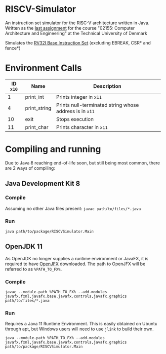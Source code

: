 # RISCV-Simulator
An instruction set simulator for the RISC-V architecture written in Java.
Written as the [last assignment](https://github.com/schoeberl/cae-lab/tree/master/finasgmt) for the course "02155: Computer Architecture and Engineering" at the Technical University of Denmark

Simulates the [RV32I Base Instruction Set](https://content.riscv.org/wp-content/uploads/2017/05/riscv-spec-v2.2.pdf) (excluding EBREAK, CSR* and fence*)

# Environment Calls
| ID `x10` | Name | Description |
|-------------|-------------| -----|
| 1     | print_int | Prints integer in `x11` |
| 4      | print_string | Prints null-terminated string whose address is in `x11`|
| 10 | exit | Stops execution |
| 11 | print_char | Prints character in `x11` |

# Compiling and running
Due to Java 8 reaching end-of-life soon, but still being most common, there are 2 ways of compiling:
## Java Development Kit 8
### Compile
Assuming no other Java files present:
```javac path/to/files/*.java```
### Run
```java path/to/package/RISCVSimulator.Main```
## OpenJDK 11
As OpenJDK no longer supplies a runtime environment or JavaFX, it is required to have [OpenJFX](https://openjfx.io/) downloaded.
The path to OpenJFX will be referred to as `%PATH_TO_FX%`.
### Compile
```javac --module-path %PATH_TO_FX% --add-modules javafx.fxml,javafx.base,javafx.controls,javafx.graphics path/to/files/*.java```

### Run
Requires a Java 11 Runtime Environment. This is easily obtained on Ubuntu through apt, but Windows users will need to use `jlink` to build their own.

```java --module-path %PATH_TO_FX% --add-modules javafx.fxml,javafx.base,javafx.controls,javafx.graphics path/to/package/RISCVSimulator.Main```

